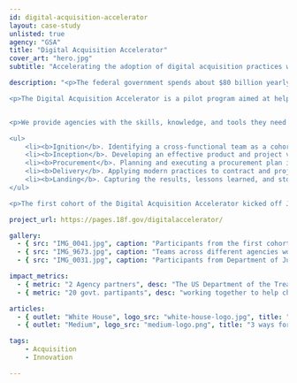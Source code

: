 ```yaml
---
id: digital-acquisition-accelerator
layout: case-study
unlisted: true
agency: "GSA"
title: "Digital Acquisition Accelerator"
cover_art: "hero.jpg"
subtitle: "Accelerating the adoption of digital acquisition practices within government agencies."

description: "<p>The federal government spends about $80 billion yearly on information technology purchases, but doesn’t always receive the full value’s worth of that money. Fortunately, there are a number of proven practices such as human-centered design and agile software development that can help close the gap. But how can agencies adapt their acquisition policies, processes, and team structures to take advantage of these new and promising ways of working?</p>

<p>The Digital Acquisition Accelerator is a pilot program aimed at helping agencies accelerate the adoption of digital acquisition practices.</p>


<p>We provide agencies with the skills, knowledge, and tools they need to succeed with digital acquisitions, coaching them through five phases:</p>

<ul>
	<li><b>Ignition</b>. Identifying a cross-functional team as a cohort to undergo basic training on human-centered design, lean-agile methodologies, open innovation.</li>
	<li><b>Inception</b>. Developing an effective product and project vision through techniques such as proto-personas, problem deconstruction, and user-story mapping.</li>
	<li><b>Procurement</b>. Planning and executing a procurement plan in alignment with the product and project vision, coaching acquisitions teams through modular contracting.</li>
	<li><b>Delivery</b>. Applying modern practices to contract and project management when working with vendor(s) to produce a valuable, adaptable, and reliable product.</li>
	<li><b>Landing</b>. Capturing the results, lessons learned, and stories that can be reused by other government agencies.</li>
</ul>

<p>The first cohort of the Digital Acquisition Accelerator kicked off June 2016 two teams from the Federal Bureau of Investigation and the U.S. Department of Treasury.</p>"

project_url: https://pages.18f.gov/digitalaccelerator/

gallery:
  - { src: "IMG_0041.jpg", caption: "Participants from the first cohort of the digital acquisition accelerator." }
  - { src: "IMG_9673.jpg", caption: "Teams across different agencies working together on an activity focused on customer discovery." }
  - { src: "IMG_0031.jpg", caption: "Participants from Department of Justice." }

impact_metrics:
  - { metric: "2 Agency partners", desc: "The US Department of the Treasury and the FBI" }
  - { metric: "20 govt. partipants", desc: "working together to help change the culture of their agencies" }

articles:
  - { outlet: "White House", logo_src: "white-house-logo.jpg", title: "Fostering a Culture of Innovation Across Government through Acquisition Innovation Labs", quote: "Establishing Acquisition Innovation Labs government-wide will play an increasingly important role in empowering and equipping agency employees to implement their promising ideas and foster a culture of innovation that leverages proven government and private sector practices.", url: "https://www.whitehouse.gov/blog/2016/03/09/fostering-culture-innovation-across-government-through-acquisition-innovation-labs" }
  - { outlet: "Medium", logo_src: "medium-logo.png", title: "3 ways for digital acquisition teams to work better", quote: "In a challenging environment where legacy software systems, policy restrictions, and lengthy contracts can hamper new ways of approaching product development, it’s easy for teams looking to be more agile to become discouraged. Our model emphasizes having a cohort that allows for cross-functional as well as cross-agency networking and learning.", url: "https://medium.com/presidential-innovation-fellows/3-ways-for-digital-acquisition-teams-to-work-better-82e85fbdbe05#.vltk4ma89" }

tags:
    - Acquisition
    - Innovation

---
```

